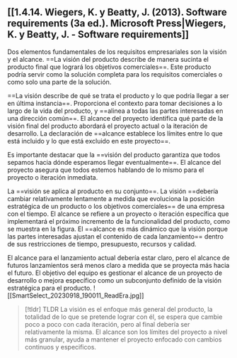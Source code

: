 ##  [[1.4.14. Wiegers, K. y Beatty, J. (2013). Software requirements (3a ed.). Microsoft Press|Wiegers, K. y Beatty, J. - Software requirements]]
Dos elementos fundamentales de los requisitos empresariales son la visión y el alcance. ==La visión del producto describe de manera sucinta el producto final que logrará los objetivos comerciales==. Este producto podría servir como la solución completa para los requisitos comerciales o como solo una parte de la solución.

==La visión describe de qué se trata el producto y lo que podría llegar a ser en última instancia==. Proporciona el contexto para tomar decisiones a lo largo de la vida del producto, y ==alinea a todas las partes interesadas en una dirección común==. El alcance del proyecto identifica qué parte de la visión final del producto abordará el proyecto actual o la iteración de desarrollo. La declaración de ==alcance establece los límites entre lo que está incluido y lo que está excluido en este proyecto==.

Es importante destacar que la ==visión del producto garantiza que todos sepamos hacia dónde esperamos llegar eventualmente==. El alcance del proyecto asegura que todos estemos hablando de lo mismo para el proyecto o iteración inmediata.

La ==visión se aplica al producto en su conjunto==. La visión ==debería cambiar relativamente lentamente a medida que evoluciona la posición estratégica de un producto o los objetivos comerciales== de una empresa con el tiempo. El alcance se refiere a un proyecto o iteración específica que implementará el próximo incremento de la funcionalidad del producto, como se muestra en la figura. El ==alcance es más dinámico que la visión porque las partes interesadas ajustan el contenido de cada lanzamiento== dentro de sus restricciones de tiempo, presupuesto, recursos y calidad.

El alcance para el lanzamiento actual debería estar claro, pero el alcance de futuros lanzamientos será menos claro a medida que se proyecta más hacia el futuro. El objetivo del equipo es gestionar el alcance de un proyecto de desarrollo o mejora específico como un subconjunto definido de la visión estratégica para el producto.
![[SmartSelect_20230918_190011_ReadEra.jpg]]

> [!tldr] TLDR
> La visión es el enfoque más general del producto, la totalidad de lo que se pretende lograr con él, se espera que cambie poco a poco con cada iteración, pero al final debería ser relativamente la misma. El alcance son los límites del proyecto a nivel más granular, ayuda a mantener el proyecto enfocado con cambios continuos y especificos.